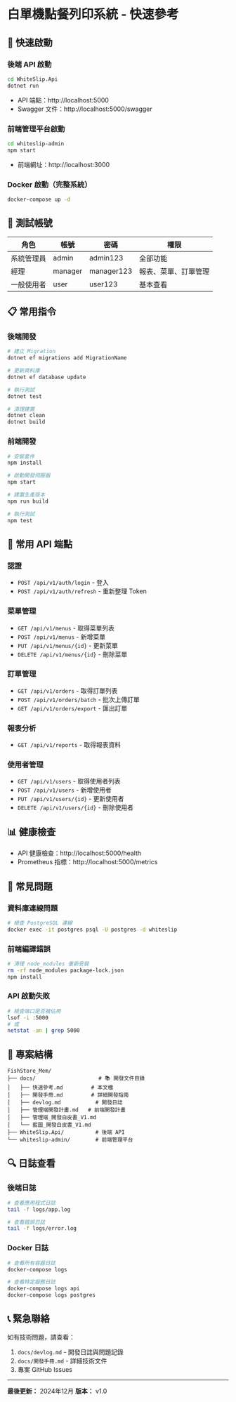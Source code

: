 # 白單機點餐列印系統 - 快速參考

## 🚀 快速啟動

### 後端 API 啟動
```bash
cd WhiteSlip.Api
dotnet run
```
- API 端點：http://localhost:5000
- Swagger 文件：http://localhost:5000/swagger

### 前端管理平台啟動
```bash
cd whiteslip-admin
npm start
```
- 前端網址：http://localhost:3000

### Docker 啟動（完整系統）
```bash
docker-compose up -d
```

## 🔐 測試帳號

| 角色 | 帳號 | 密碼 | 權限 |
|------|------|------|------|
| 系統管理員 | admin | admin123 | 全部功能 |
| 經理 | manager | manager123 | 報表、菜單、訂單管理 |
| 一般使用者 | user | user123 | 基本查看 |

## 📋 常用指令

### 後端開發
```bash
# 建立 Migration
dotnet ef migrations add MigrationName

# 更新資料庫
dotnet ef database update

# 執行測試
dotnet test

# 清理建置
dotnet clean
dotnet build
```

### 前端開發
```bash
# 安裝套件
npm install

# 啟動開發伺服器
npm start

# 建置生產版本
npm run build

# 執行測試
npm test
```

## 🔧 常用 API 端點

### 認證
- `POST /api/v1/auth/login` - 登入
- `POST /api/v1/auth/refresh` - 重新整理 Token

### 菜單管理
- `GET /api/v1/menus` - 取得菜單列表
- `POST /api/v1/menus` - 新增菜單
- `PUT /api/v1/menus/{id}` - 更新菜單
- `DELETE /api/v1/menus/{id}` - 刪除菜單

### 訂單管理
- `GET /api/v1/orders` - 取得訂單列表
- `POST /api/v1/orders/batch` - 批次上傳訂單
- `GET /api/v1/orders/export` - 匯出訂單

### 報表分析
- `GET /api/v1/reports` - 取得報表資料

### 使用者管理
- `GET /api/v1/users` - 取得使用者列表
- `POST /api/v1/users` - 新增使用者
- `PUT /api/v1/users/{id}` - 更新使用者
- `DELETE /api/v1/users/{id}` - 刪除使用者

## 📊 健康檢查

- API 健康檢查：http://localhost:5000/health
- Prometheus 指標：http://localhost:5000/metrics

## 🐛 常見問題

### 資料庫連線問題
```bash
# 檢查 PostgreSQL 連線
docker exec -it postgres psql -U postgres -d whiteslip
```

### 前端編譯錯誤
```bash
# 清理 node_modules 重新安裝
rm -rf node_modules package-lock.json
npm install
```

### API 啟動失敗
```bash
# 檢查端口是否被佔用
lsof -i :5000
# 或
netstat -an | grep 5000
```

## 📁 專案結構

```
FishStore_Mem/
├── docs/                    # 📚 開發文件目錄
│   ├── 快速參考.md         # 本文檔
│   ├── 開發手冊.md         # 詳細開發指南
│   ├── devlog.md           # 開發日誌
│   ├── 管理端開發計畫.md   # 前端開發計畫
│   ├── 管理端_開發白皮書_V1.md
│   └── 藍圖_開發白皮書_V1.md
├── WhiteSlip.Api/          # 後端 API
└── whiteslip-admin/        # 前端管理平台
```

## 🔍 日誌查看

### 後端日誌
```bash
# 查看應用程式日誌
tail -f logs/app.log

# 查看錯誤日誌
tail -f logs/error.log
```

### Docker 日誌
```bash
# 查看所有容器日誌
docker-compose logs

# 查看特定服務日誌
docker-compose logs api
docker-compose logs postgres
```

## 📞 緊急聯絡

如有技術問題，請查看：
1. `docs/devlog.md` - 開發日誌與問題記錄
2. `docs/開發手冊.md` - 詳細技術文件
3. 專案 GitHub Issues

---

**最後更新：** 2024年12月
**版本：** v1.0 